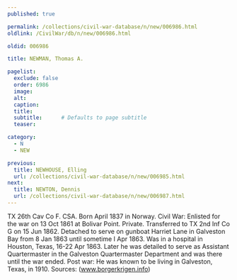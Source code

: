 ```yaml
---
published: true

permalink: /collections/civil-war-database/n/new/006986.html
oldlink: /CivilWar/db/n/new/006986.html

oldid: 006986

title: NEWMAN, Thomas A.

pagelist:
  exclude: false
  order: 6986
  image: 
  alt:
  caption:
  title:
  subtitle:      # Defaults to page subtitle
  teaser:

category: 
  - N 
  - NEW

previous:
  title: NEWHOUSE, Elling
  url: /collections/civil-war-database/n/new/006985.html  
next:
  title: NEWTON, Dennis
  url: /collections/civil-war-database/n/new/006987.html   
---
```

TX 26th Cav Co F. CSA. Born April 1837 in Norway. Civil War: Enlisted for the war on 13 Oct 1861 at Bolivar Point. Private. Transferred to TX 2nd Inf Co G on 15 Jun 1862. Detached to serve on gunboat Harriet Lane in Galveston Bay from 8 Jan 1863 until sometime I Apr 1863. Was in a hospital in Houston, Texas, 16-22 Apr 1863. Later he was detailed to serve as Assistant Quartermaster in the Galveston Quartermaster Department and was there until the war ended. Post war: He was known to be living in Galveston, Texas, in 1910. Sources: (www.borgerkrigen.info)